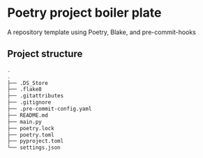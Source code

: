 # Poetry project boiler plate

A repository template using Poetry, Blake, and pre-commit-hooks

## Project structure

```bash
.
.
├── .DS_Store
├── .flake8
├── .gitattributes
├── .gitignore
├── .pre-commit-config.yaml
├── README.md
├── main.py
├── poetry.lock
├── poetry.toml
├── pyproject.toml
└── settings.json
```
